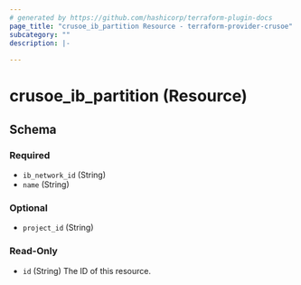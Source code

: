 ```yaml
---
# generated by https://github.com/hashicorp/terraform-plugin-docs
page_title: "crusoe_ib_partition Resource - terraform-provider-crusoe"
subcategory: ""
description: |-
  
---
```


# crusoe_ib_partition (Resource)





<!-- schema generated by tfplugindocs -->
## Schema

### Required

- `ib_network_id` (String)
- `name` (String)

### Optional

- `project_id` (String)

### Read-Only

- `id` (String) The ID of this resource.
